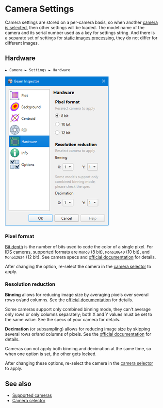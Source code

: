 # Camera Settings

Camera settings are stored on a per-camera basis, so when another [camera is selected](./cam_selector.md), then other settings will be loaded. The model name of the camera and its serial number used as a key for settings string. And there is a separate set of settings for [static images processing](./static_img.md), they do not differ for different images.

## Hardware

```
► Camera ► Settings ► Hardware
```

![Screenshot](./img/cam_settings_hard.png)

### Pixel format

[Bit depth](https://www.1stvision.com/cameras/IDS/IDS-manuals/en/basics-bit-depth.html) is the number of bits used to code the color of a single pixel. For IDS cameras, supported formats are `Mono8` (8 bit), `Mono10G40` (10 bit), and `Mono12G24` (12 bit). See camera specs and [official documentation](https://www.1stvision.com/cameras/IDS/IDS-manuals/en/basics-monochrome-pixel-formats.html) for details.

After changing the option, re-select the camera in the [camera selector](./cam_selector.md) to apply.

### Resolution reduction

**Binning** allows for reducing image size by averaging pixels over several rows or/and columns. See the [official documentation](https://www.1stvision.com/cameras/IDS/IDS-manuals/en/basics-binning.html) for details.

Some cameras support only combined binning mode, they can't average only rows or only columns separately; both X and Y values must be set to the same value. See the specs of your camera for details.

**Decimation** (or subsampling) allows for reducing image size by skipping several rows or/and columns of pixels. See the [official documentation](https://www.1stvision.com/cameras/IDS/IDS-manuals/en/basics-decimation.html) for details.

Cameras can not apply both binning and decimation at the same time, so when one option is set, the other gets locked.

After changing these options, re-select the camera in the [camera selector](./cam_selector.md) to apply.

## See also

- [Supported cameras](./hardware.md)
- [Camera selector](./cam_selector.md)

&nbsp;
